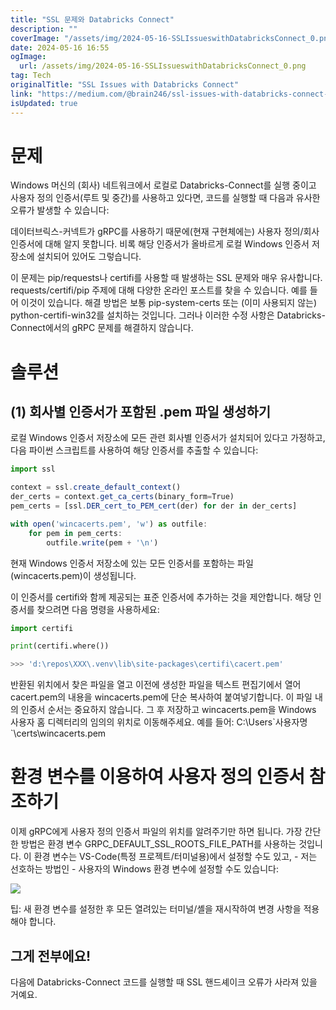 ```yaml
---
title: "SSL 문제와 Databricks Connect"
description: ""
coverImage: "/assets/img/2024-05-16-SSLIssueswithDatabricksConnect_0.png"
date: 2024-05-16 16:55
ogImage: 
  url: /assets/img/2024-05-16-SSLIssueswithDatabricksConnect_0.png
tag: Tech
originalTitle: "SSL Issues with Databricks Connect"
link: "https://medium.com/@brain246/ssl-issues-with-databricks-connect-af79cab3c1d9"
isUpdated: true
---
```





# 문제

Windows 머신의 (회사) 네트워크에서 로컬로 Databricks-Connect를 실행 중이고 사용자 정의 인증서(루트 및 중간)를 사용하고 있다면, 코드를 실행할 때 다음과 유사한 오류가 발생할 수 있습니다:

데이터브릭스-커넥트가 gRPC를 사용하기 때문에(현재 구현체에는) 사용자 정의/회사 인증서에 대해 알지 못합니다. 비록 해당 인증서가 올바르게 로컬 Windows 인증서 저장소에 설치되어 있어도 그렇습니다.

이 문제는 pip/requests나 certifi를 사용할 때 발생하는 SSL 문제와 매우 유사합니다. requests/certifi/pip 주제에 대해 다양한 온라인 포스트를 찾을 수 있습니다. 예를 들어 이것이 있습니다. 해결 방법은 보통 pip-system-certs 또는 (이미 사용되지 않는) python-certifi-win32를 설치하는 것입니다. 그러나 이러한 수정 사항은 Databricks-Connect에서의 gRPC 문제를 해결하지 않습니다.

<div class="content-ad"></div>

# 솔루션

## (1) 회사별 인증서가 포함된 .pem 파일 생성하기

로컬 Windows 인증서 저장소에 모든 관련 회사별 인증서가 설치되어 있다고 가정하고, 다음 파이썬 스크립트를 사용하여 해당 인증서를 추출할 수 있습니다:

```js
import ssl

context = ssl.create_default_context()
der_certs = context.get_ca_certs(binary_form=True)
pem_certs = [ssl.DER_cert_to_PEM_cert(der) for der in der_certs]

with open('wincacerts.pem', 'w') as outfile:
    for pem in pem_certs:
        outfile.write(pem + '\n')
```  

<div class="content-ad"></div>

현재 Windows 인증서 저장소에 있는 모든 인증서를 포함하는 파일(wincacerts.pem)이 생성됩니다.

이 인증서를 certifi와 함께 제공되는 표준 인증서에 추가하는 것을 제안합니다. 해당 인증서를 찾으려면 다음 명령을 사용하세요:

```python
import certifi

print(certifi.where())

>>> 'd:\repos\XXX\.venv\lib\site-packages\certifi\cacert.pem'
```

반환된 위치에서 찾은 파일을 열고 이전에 생성한 파일을 텍스트 편집기에서 열어 cacert.pem의 내용을 wincacerts.pem에 단순 복사하여 붙여넣기합니다. 이 파일 내의 인증서 순서는 중요하지 않습니다. 그 후 저장하고 wincacerts.pem을 Windows 사용자 홈 디렉터리의 임의의 위치로 이동해주세요. 예를 들어:
C:\Users\`사용자명`\certs\wincacerts.pem

<div class="content-ad"></div>

# 환경 변수를 이용하여 사용자 정의 인증서 참조하기

이제 gRPC에게 사용자 정의 인증서 파일의 위치를 알려주기만 하면 됩니다. 가장 간단한 방법은 환경 변수 GRPC_DEFAULT_SSL_ROOTS_FILE_PATH를 사용하는 것입니다. 이 환경 변수는 VS-Code(특정 프로젝트/터미널용)에서 설정할 수도 있고, - 저는 선호하는 방법인 - 사용자의 Windows 환경 변수에 설정할 수도 있습니다:

<img src="/assets/img/2024-05-16-SSLIssueswithDatabricksConnect_0.png" />

팁: 새 환경 변수를 설정한 후 모든 열려있는 터미널/셸을 재시작하여 변경 사항을 적용해야 합니다.

<div class="content-ad"></div>

## 그게 전부에요!

다음에 Databricks-Connect 코드를 실행할 때 SSL 핸드셰이크 오류가 사라져 있을 거예요.